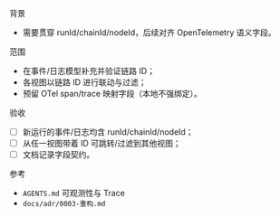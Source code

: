 背景
- 需要贯穿 runId/chainId/nodeId，后续对齐 OpenTelemetry 语义字段。

范围
- 在事件/日志模型补充并验证链路 ID；
- 各视图以链路 ID 进行联动与过滤；
- 预留 OTel span/trace 映射字段（本地不强绑定）。

验收
- [ ] 新运行的事件/日志均含 runId/chainId/nodeId；
- [ ] 从任一视图带着 ID 可跳转/过滤到其他视图；
- [ ] 文档记录字段契约。

参考
- `AGENTS.md` 可观测性与 Trace
- `docs/adr/0003-重构.md`

